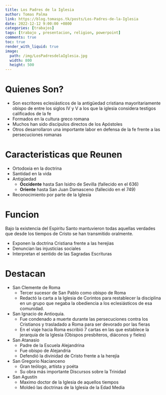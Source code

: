```yaml
---
title: Los Padres de la Iglesia
author: Tomas Palma
link: https://blog.tomasps.tk/posts/Los-Padres-de-la-Iglesia
date: 2022-12-12 9:00:00 +0800
categories: [trabajos]
tags: [trabajo , presentacion, religion, powerpoint]
comments: true
toc: true
render_with_liquid: true
image:
  path: /img/LosPadresdelaIglesia.jpg
  width: 800
  height: 500
---
```


# Quienes Son?

- Son escritores eclesiásticos de la antigüedad cristiana mayoritariamente obispo de entre los siglos IV y V a los que la iglesia considera testigos calificados de la fe
- Formados en la cultura greco romana
- Muchos han sido discípulos directos de los Apóstoles
- Otros desarrollaron una importante labor en defensa de la fe frente a las persecuciones romanas

# Caracteristicas que Reunen

- Ortodoxia en la doctrina
- Santidad en la vida
- Antigüedad
  - **Occidente** hasta San Isidro de Sevilla (fallecido en el 636)
  - **Oriente** hasta San Juan Damasceno (fallecido en el 749)
- Reconocimiento por parte de la Iglesia

# Funcion

Bajo la existencia del Espiritu Santo mantuvieron todas aquellas verdades que desde los tiempos de Cristo se han transmitido oralmente.
  - Exponen la doctrina Cristiana frente a las herejias
  - Denuncian las injusticias sociales
  - Interpretan el sentido de las Sagradas Escrituras

# Destacan

- San Clemente de Roma
	- Tercer sucesor de San Pablo como obispo de Roma
	- Redactó la carta a la Iglesia de Corintos para restablecer la disciplina en un grupo que negaba la obediencia a los eclesiásticos de esa comunidad.
- San Ignacio de Antioquia.
	- Fue condenado a muerte durante las persecuciones contra los Cristianos y trasladado a Roma para ser devorado por las fieras
	- En el viaje hacia Roma escribió 7 cartas en las que establece la jerarquía de la Iglesia (Obispos presbíteros, diáconos y fieles)
- San Atanasio
	- Padre de la Escuela Alejandrina
	- Fue obispo de Alejandria
	- Defendió la divinidad de Cristo frente a la herejía
- San Gregorio Nacianceno
	- Gran teólogo, artísta y poéta
	- Su obra más importante Discursos sobre la Trinidad
- San Agustín
	- Maximo doctor de la Iglesia de aquellos tiempos
	- Moldeó las doctrinas de la Iglesia de la Edad Media
